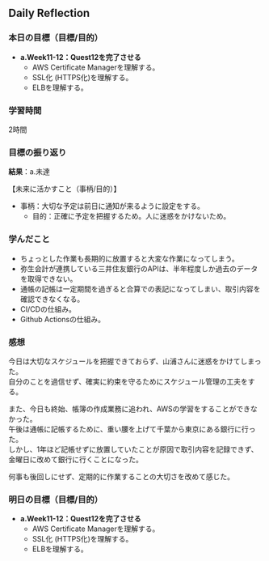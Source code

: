 ## Daily Reflection

### 本日の目標（目標/目的）
- **a.Week11-12：Quest12を完了させる**  
  - AWS Certificate Managerを理解する。
  - SSL化 (HTTPS化)を理解する。
  - ELBを理解する。

### 学習時間
2時間

### 目標の振り返り
**結果**：a.未達

【未来に活かすこと（事柄/目的）】
- 事柄：大切な予定は前日に通知が来るように設定をする。
  - 目的：正確に予定を把握するため。人に迷惑をかけないため。

### 学んだこと
- ちょっとした作業も長期的に放置すると大変な作業になってしまう。
- 弥生会計が連携している三井住友銀行のAPIは、半年程度しか過去のデータを取得できない。
- 通帳の記帳は一定期間を過ぎると合算での表記になってしまい、取引内容を確認できなくなる。
- CI/CDの仕組み。
- Github Actionsの仕組み。

### 感想
今日は大切なスケジュールを把握できておらず、山浦さんに迷惑をかけてしまった。  
自分のことを過信せず、確実に約束を守るためにスケジュール管理の工夫をする。  

また、今日も終始、帳簿の作成業務に追われ、AWSの学習をすることができなかった。  
午後は通帳に記帳するために、重い腰を上げて千葉から東京にある銀行に行った。  
しかし、1年ほど記帳せずに放置していたことが原因で取引内容を記録できず、金曜日に改めて銀行に行くことになった。  

何事も後回しにせず、定期的に作業することの大切さを改めて感じた。

### 明日の目標（目標/目的）
- **a.Week11-12：Quest12を完了させる**  
  - AWS Certificate Managerを理解する。
  - SSL化 (HTTPS化)を理解する。
  - ELBを理解する。
